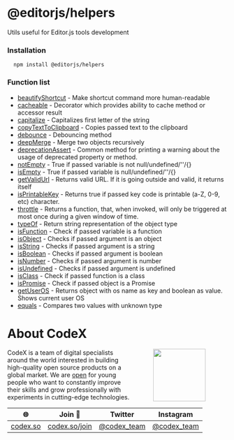 # @editorjs/helpers
Utils useful for Editor.js tools development
### Installation 
 ```
   npm install @editorjs/helpers
```
### Function list
- [beautifyShortcut](https://github.com/editor-js/utils/blob/main/packages/helpers/src/beautifyShortcut.ts) - Make shortcut command more human-readable
- [cacheable](https://github.com/editor-js/utils/blob/main/packages/helpers/src/cacheable.ts) - Decorator which provides ability to cache method or accessor result
- [capitalize](https://github.com/editor-js/utils/blob/main/packages/helpers/src/capitalize.ts) - Capitalizes first letter of the string
- [copyTextToClipboard](https://github.com/editor-js/utils/blob/main/packages/helpers/src/copyTextToClipboard.ts) - Copies passed text to the clipboard
- [debounce](https://github.com/editor-js/utils/blob/main/packages/helpers/src/debounce.ts) - Debouncing method
- [deepMerge](https://github.com/editor-js/utils/blob/main/packages/helpers/src/deepMerge.ts) - Merge two objects recursively
- [deprecationAssert](https://github.com/editor-js/utils/blob/main/packages/helpers/src/deprecationAssert.ts) - Common method for printing a warning about the usage of deprecated property or method.
- [notEmpty](https://github.com/editor-js/utils/blob/main/packages/helpers/src/empty.ts) - True if passed variable is not null/undefined/''/{}
- [isEmpty](https://github.com/editor-js/utils/blob/main/packages/helpers/src/empty.ts) - True if passed variable is null/undefined/''/{}
- [getValidUrl](https://github.com/editor-js/utils/blob/main/packages/helpers/src/getValidUrl.ts) - Returns valid URL. If it is going outside and valid, it returns itself
- [isPrintableKey](https://github.com/editor-js/utils/blob/main/packages/helpers/src/isPrintableKey.ts) - Returns true if passed key code is printable (a-Z, 0-9, etc) character.
- [throttle](https://github.com/editor-js/utils/blob/main/packages/helpers/src/throttle.ts) - Returns a function, that, when invoked, will only be triggered at most once during a given window of time.
- [typeOf](https://github.com/editor-js/utils/blob/main/packages/helpers/src/typeOf.ts) - Return string representation of the object type
- [isFunction](https://github.com/editor-js/utils/blob/main/packages/helpers/src/typeOf.ts) - Check if passed variable is a function
- [isObject](https://github.com/editor-js/utils/blob/main/packages/helpers/src/typeOf.ts) - Checks if passed argument is an object
- [isString](https://github.com/editor-js/utils/blob/main/packages/helpers/src/typeOf.ts) - Checks if passed argument is a string
- [isBoolean](https://github.com/editor-js/utils/blob/main/packages/helpers/src/typeOf.ts) - Checks if passed argument is boolean
- [isNumber](https://github.com/editor-js/utils/blob/main/packages/helpers/src/typeOf.ts) - Checks if passed argument is number
- [isUndefined](https://github.com/editor-js/utils/blob/main/packages/helpers/src/typeOf.ts) - Checks if passed argument is undefined
- [isClass](https://github.com/editor-js/utils/blob/main/packages/helpers/src/typeOf.ts) - Check if passed function is a class
- [isPromise](https://github.com/editor-js/utils/blob/main/packages/helpers/src/typeOf.ts) - Check if passed object is a Promise
- [getUserOS](https://github.com/editor-js/utils/blob/main/packages/helpers/src/userOS.ts) - Returns object with os name as key and boolean as value. Shows current user OS
- [equals](https://github.com/editor-js/utils/blob/main/packages/helpers/src/userOS.ts) - Compares two values with unknown type
# About CodeX
   <img align="right" width="120" height="120" src="https://codex.so/public/app/img/codex-logo.svg" hspace="50">

   CodeX is a team of digital specialists around the world interested in building high-quality open source products on a global market. We are [open](https://codex.so/join) for young people who want to constantly improve their skills and grow professionally with experiments in cutting-edge technologies.

  | 🌐 | Join  👋  | Twitter | Instagram |
   | -- | -- | -- | -- | 
   | [codex.so](https://codex.so) | [codex.so/join](https://codex.so/join) |[@codex_team](http://twitter.com/codex_team) | [@codex_team](http://instagram.com/codex_team/) |